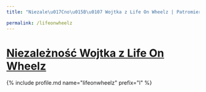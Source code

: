 ```yaml
---
title: "Niezale\u017Cno\u015B\u0107 Wojtka z Life On Wheelz | Patromierz"

permalink: /lifeonwheelz
---
```


# [Niezależność Wojtka z Life On Wheelz](https://patronite.pl/lifeonwheelz)

{% include profile.md name="lifeonwheelz" prefix="l" %}
